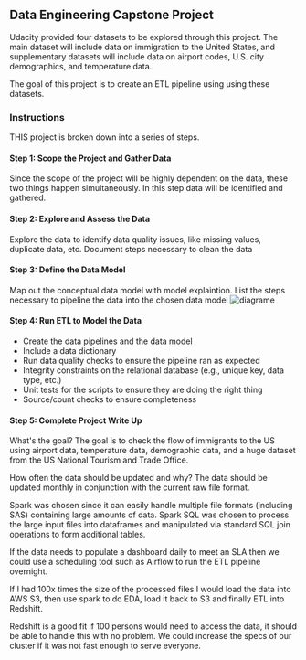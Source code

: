 ## Data Engineering Capstone Project 

Udacity provided four datasets to be explored through this project. The main dataset will include data on immigration to the United States, 
and supplementary datasets will include data on airport codes, U.S. city demographics, and temperature data.

The goal of this project is to create an ETL pipeline using using these datasets. 


### Instructions
THIS project is broken down into a series of steps.

#### Step 1: Scope the Project and Gather Data
Since the scope of the project will be highly dependent on the data, these two things happen simultaneously.
In this step data will be identified and gathered.

#### Step 2: Explore and Assess the Data
Explore the data to identify data quality issues, like missing values, duplicate data, etc.
Document steps necessary to clean the data

#### Step 3: Define the Data Model
Map out the conceptual data model with model explaintion. 
List the steps necessary to pipeline the data into the chosen data model
![diagrame](capstone.png)


#### Step 4: Run ETL to Model the Data
- Create the data pipelines and the data model
- Include a data dictionary
- Run data quality checks to ensure the pipeline ran as expected
- Integrity constraints on the relational database (e.g., unique key, data type, etc.)
- Unit tests for the scripts to ensure they are doing the right thing
- Source/count checks to ensure completeness

#### Step 5: Complete Project Write Up
What's the goal?
The goal is to check the flow of immigrants to the US using airport data, temperature data, demographic data, and a huge dataset from the US National Tourism and Trade Office. 

How often the data should be updated and why?
The data should be updated monthly in conjunction with the current raw file format.

Spark was chosen since it can easily handle multiple file formats (including SAS) containing large amounts of data. Spark SQL was chosen to process the large input files into dataframes and manipulated via standard SQL join operations to form additional tables.

If the data needs to populate a dashboard daily to meet an SLA then we could use a scheduling tool such as Airflow to run the ETL pipeline overnight.

If I had 100x times the size of the processed files I would load the data into AWS S3, then use spark to do EDA, load it back to S3 and finally ETL into Redshift.

Redshift is a good fit if 100 persons would need to access the data, it should be able to handle this with no problem. We could increase the specs of our cluster if it was not fast enough to serve everyone.


